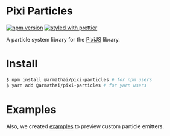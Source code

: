 # Pixi Particles

[![npm version](https://badge.fury.io/js/%40armathai%2Fpixi-particles.svg)](https://badge.fury.io/js/%40armathai%2Fpixi-particles)
[![styled with prettier](https://img.shields.io/badge/styled_with-prettier-ff69b4.svg)](https://github.com/prettier/prettier)

A particle system library for the [PixiJS](https://github.com/pixijs/pixi.js) library.

# Install

```sh
$ npm install @armathai/pixi-particles # for npm users
$ yarn add @armathai/pixi-particles # for yarn users
```

# Examples

Also, we created [examples](https://armathai.github.io/pixi-particles/) to preview custom particle emitters.
